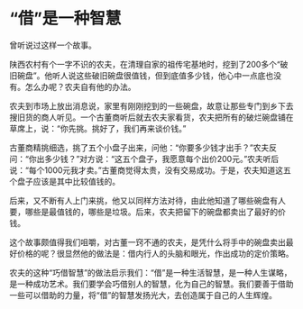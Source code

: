 # “借”是一种智慧

曾听说过这样一个故事。 

陕西农村有个一字不识的农夫，在清理自家的祖传宅基地时，挖到了200多个“破旧碗盘”。他听人说这些破旧碗盘很值钱，但到底值多少钱，他心中一点底也没有。怎么办呢？农夫自有他的办法。 

农夫到市场上放出消息说，家里有刚刚挖到的一些碗盘，故意让那些专门到乡下去搜旧货的商人听见。一个古董商听后就去农夫家看货，农夫把所有的破烂碗盘铺在草席上，说：“你先挑。挑好了，我们再来谈价钱。” 

古董商精挑细选，挑了五个小盘子出来，问他：“你要多少钱才出手？”农夫反问：“你出多少钱？”对方说：“这五个盘子，我愿意每个出价200元。”农夫听后说：“每个1000元我才卖。”古董商觉得太贵，没有交易成功。于是，农夫知道这五个盘子应该是其中比较值钱的。 

后来，又不断有人上门来挑，他又以同样方法对待，由此他知道了哪些碗盘有人要，哪些是最值钱的，哪些是垃圾。后来，农夫把留下的碗盘都卖出了最好的价钱。 

这个故事颇值得我们咀嚼，对古董一窍不通的农夫，是凭什么将手中的碗盘卖出最好价格的呢？很显然他的做法是：借内行人的头脑和眼光，作出成功的定价策略。 

农夫的这种“巧借智慧”的做法启示我们：“借”是一种生活智慧，是一种人生谋略，是一种成功艺术。我们要学会巧借别人的智慧，化为自己的智慧。我们要善于借助一些可以借助的力量，将“借”的智慧发扬光大，去创造属于自己的人生辉煌。